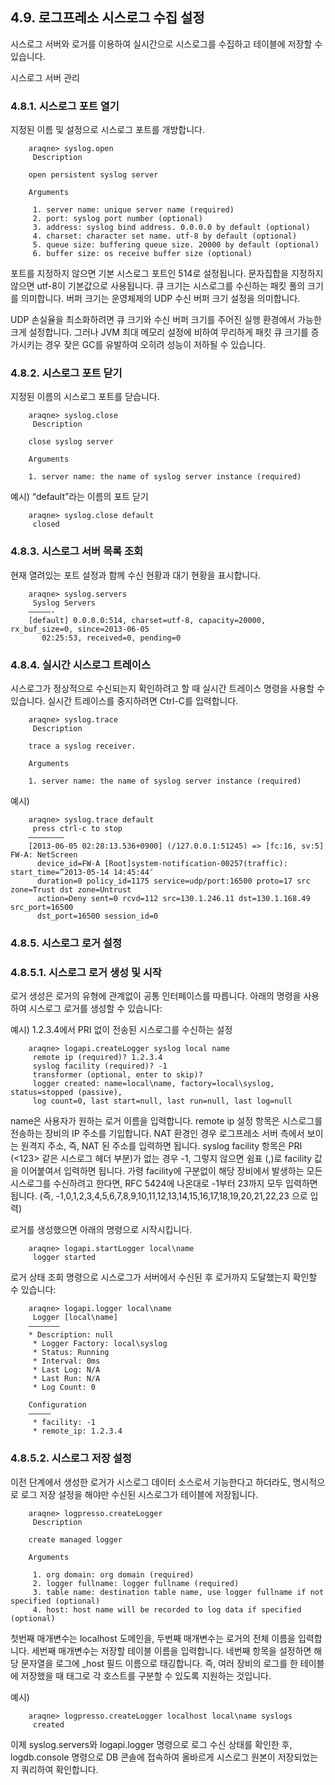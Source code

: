 ## 4.9. 로그프레소 시스로그 수집 설정


시스로그 서버와 로거를 이용하여 실시간으로 시스로그를 수집하고 테이블에 저장할 수 있습니다.

시스로그 서버 관리

### 4.8.1. 시스로그 포트 열기

지정된 이름 및 설정으로 시스로그 포트를 개방합니다.

~~~
    araqne> syslog.open
     Description

    open persistent syslog server

    Arguments

     1. server name: unique server name (required)
     2. port: syslog port number (optional)
     3. address: syslog bind address. 0.0.0.0 by default (optional)
     4. charset: character set name. utf-8 by default (optional)
     5. queue size: buffering queue size. 20000 by default (optional)
     6. buffer size: os receive buffer size (optional)
~~~

포트를 지정하지 않으면 기본 시스로그 포트인 514로 설정됩니다. 문자집합을 지정하지 않으면 utf-8이 기본값으로 사용됩니다. 큐 크기는 시스로그를 수신하는 패킷 풀의 크기를 의미합니다. 버퍼 크기는 운영체제의 UDP 수신 버퍼 크기 설정을 의미합니다.

UDP 손실율을 최소화하려면 큐 크기와 수신 버퍼 크기를 주어진 실행 환경에서 가능한 크게 설정합니다. 그러나 JVM 최대 메모리 설정에 비하여 무리하게 패킷 큐 크기를 증가시키는 경우 잦은 GC를 유발하여 오히려 성능이 저하될 수 있습니다.

### 4.8.2. 시스로그 포트 닫기

지정된 이름의 시스로그 포트를 닫습니다.

~~~
    araqne> syslog.close
     Description

    close syslog server

    Arguments

    1. server name: the name of syslog server instance (required)
~~~

예시) “default”라는 이름의 포트 닫기

~~~
    araqne> syslog.close default
     closed
~~~

### 4.8.3. 시스로그 서버 목록 조회

현재 열려있는 포트 설정과 함께 수신 현황과 대기 현황을 표시합니다.

~~~
    araqne> syslog.servers
     Syslog Servers
    —————-
    [default] 0.0.0.0:514, charset=utf-8, capacity=20000, rx_buf_size=0, since=2013-06-05 
       02:25:53, received=0, pending=0
~~~

### 4.8.4. 실시간 시스로그 트레이스

시스로그가 정상적으로 수신되는지 확인하려고 할 때 실시간 트레이스 명령을 사용할 수 있습니다. 실시간 트레이스를 중지하려면 Ctrl-C를 입력합니다.

~~~
    araqne> syslog.trace
     Description

    trace a syslog receiver.

    Arguments

    1. server name: the name of syslog server instance (required)
~~~

예시)

~~~
    araqne> syslog.trace default
     press ctrl-c to stop
    ————————
    [2013-06-05 02:28:13.536+0900] (/127.0.0.1:51245) => [fc:16, sv:5] FW-A: NetScreen 
      device_id=FW-A [Root]system-notification-00257(traffic): start_time=”2013-05-14 14:45:44″ 
      duration=0 policy_id=1175 service=udp/port:16500 proto=17 src zone=Trust dst zone=Untrust 
      action=Deny sent=0 rcvd=112 src=130.1.246.11 dst=130.1.168.49 src_port=16500 
      dst_port=16500 session_id=0
~~~

### 4.8.5. 시스로그 로거 설정

### 4.8.5.1.  시스로그 로거 생성 및 시작

로거 생성은 로거의 유형에 관계없이 공통 인터페이스를 따릅니다. 아래의 명령을 사용하여 시스로그 로거를 생성할 수 있습니다:

예시) 1.2.3.4에서 PRI 없이 전송된 시스로그를 수신하는 설정

~~~
    araqne> logapi.createLogger syslog local name
     remote ip (required)? 1.2.3.4
     syslog facility (required)? -1
     transformer (optional, enter to skip)?
     logger created: name=local\name, factory=local\syslog, status=stopped (passive), 
     log count=0, last start=null, last run=null, last log=null
~~~

name은 사용자가 원하는 로거 이름을 입력합니다. remote ip 설정 항목은 시스로그를 전송하는 장비의 IP 주소를 기입합니다. NAT 환경인 경우 로그프레소 서버 측에서 보이는 원격지 주소, 즉, NAT 된 주소를 입력하면 됩니다. syslog facility 항목은 PRI (\<123\> 같은 시스로그 헤더 부분)가 없는 경우 -1, 그렇지 않으면 쉼표 (,)로 facility 값을 이어붙여서 입력하면 됩니다. 가령 facility에 구분없이 해당 장비에서 발생하는 모든 시스로그를 수신하려고 한다면, RFC 5424에 나온대로 -1부터 23까지 모두 입력하면 됩니다. (즉, -1,0,1,2,3,4,5,6,7,8,9,10,11,12,13,14,15,16,17,18,19,20,21,22,23 으로 입력)

로거를 생성했으면 아래의 명령으로 시작시킵니다.

~~~
    araqne> logapi.startLogger local\name
     logger started
~~~

로거 상태 조회 명령으로 시스로그가 서버에서 수신된 후 로거까지 도달했는지 확인할 수 있습니다:

~~~
    araqne> logapi.logger local\name
     Logger [local\name]
    ——————–
    * Description: null
     * Logger Factory: local\syslog
     * Status: Running
     * Interval: 0ms
     * Last Log: N/A
     * Last Run: N/A
     * Log Count: 0

    Configuration
    —————
     * facility: -1
     * remote_ip: 1.2.3.4
~~~

### 4.8.5.2.  시스로그 저장 설정

이전 단계에서 생성한 로거가 시스로그 데이터 소스로서 기능한다고 하더라도, 명시적으로 로그 저장 설정을 해야만 수신된 시스로그가 테이블에 저장됩니다.

~~~
    araqne> logpresso.createLogger
     Description

    create managed logger

    Arguments

     1. org domain: org domain (required)
     2. logger fullname: logger fullname (required)
     3. table name: destination table name, use logger fullname if not specified (optional)
     4. host: host name will be recorded to log data if specified (optional)
~~~

첫번째 매개변수는 localhost 도메인을, 두번째 매개변수는 로거의 전체 이름을 입력합니다. 세번째 매개변수는 저장할 테이블 이름을 입력합니다. 네번째 항목을 설정하면 해당 문자열을 로그에 _host 필드 이름으로 태깅합니다. 즉, 여러 장비의 로그를 한 테이블에 저장했을 때 태그로 각 호스트를 구분할 수 있도록 지원하는 것입니다.

예시)

~~~
    araqne> logpresso.createLogger localhost local\name syslogs
     created
~~~

이제 syslog.servers와 logapi.logger 명령으로 로그 수신 상태를 확인한 후, logdb.console 명령으로 DB 콘솔에 접속하여 올바르게 시스로그 원본이 저장되었는지 쿼리하여 확인합니다.


